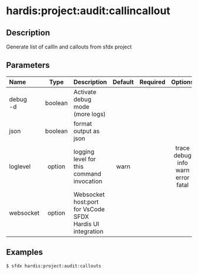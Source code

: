 <!-- This file has been generated with command 'sfdx hardis:doc:plugin:generate'. Please do not update it manually or it may be overwritten -->
# hardis:project:audit:callincallout

## Description

Generate list of callIn and callouts from sfdx project

## Parameters

|Name|Type|Description|Default|Required|Options|
|:---|:--:|:----------|:-----:|:------:|:-----:|
|debug<br/>-d|boolean|Activate debug mode (more logs)||||
|json|boolean|format output as json||||
|loglevel|option|logging level for this command invocation|warn||trace<br/>debug<br/>info<br/>warn<br/>error<br/>fatal|
|websocket|option|Websocket host:port for VsCode SFDX Hardis UI integration||||

## Examples

```shell
$ sfdx hardis:project:audit:callouts
```


